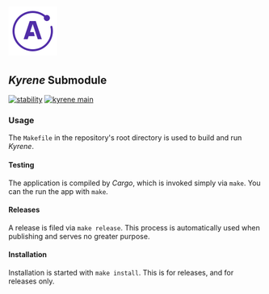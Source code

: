 # ![Apollo Logo](../athena/style/apollo_logo.png)

## _Kyrene_ Submodule

[![stability](https://img.shields.io/badge/stability-unstable-red.svg)](https://shields.io/) [![kyrene main](https://img.shields.io/badge/kyrene_main-0.1.0-yellow.svg)](https://shields.io/)

### Usage

The `Makefile` in the repository's root directory is used to build and run _Kyrene_.

#### Testing

The application is compiled by _Cargo_, which is invoked simply via `make`. You can the run the app with `make`.

#### Releases

A release is filed via `make release`. This process is automatically used when publishing and serves no greater purpose.

#### Installation

Installation is started with `make install`. This is for releases, and for releases only.
